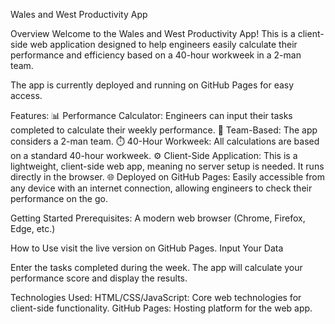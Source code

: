 Wales and West Productivity App

Overview
Welcome to the Wales and West Productivity App! This is a client-side web application designed to help engineers easily calculate their performance and efficiency based on a 40-hour workweek in a 2-man team.

The app is currently deployed and running on GitHub Pages for easy access.

Features:
📊 Performance Calculator: Engineers can input their tasks completed to calculate their weekly performance.
👥 Team-Based: The app considers a 2-man team.
⏱️ 40-Hour Workweek: All calculations are based on a standard 40-hour workweek.
⚙️ Client-Side Application: This is a lightweight, client-side web app, meaning no server setup is needed. It runs directly in the browser.
🌐 Deployed on GitHub Pages: Easily accessible from any device with an internet connection, allowing engineers to check their performance on the go.

Getting Started
Prerequisites:
A modern web browser (Chrome, Firefox, Edge, etc.)

How to Use
visit the live version on GitHub Pages.
Input Your Data

Enter the tasks completed during the week.
The app will calculate your performance score and display the results.

Technologies Used:
HTML/CSS/JavaScript: Core web technologies for client-side functionality.
GitHub Pages: Hosting platform for the web app.



